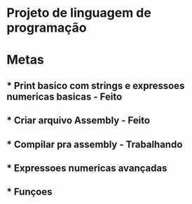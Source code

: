 # Projeto de linguagem de programação
# Metas
## * Print basico com strings e expressoes numericas basicas - Feito
## * Criar arquivo Assembly - Feito
## * Compilar pra assembly - Trabalhando
## * Expressoes numericas avançadas
## * Funçoes
